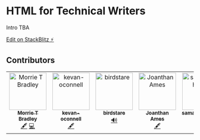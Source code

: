 # HTML for Technical Writers

Intro TBA

[Edit on StackBlitz ⚡️](https://stackblitz.com/edit/github-eytdrg?file=README.md)  

## Contributors

<!-- ALL-CONTRIBUTORS-LIST:START - Do not remove or modify this section -->
<!-- prettier-ignore-start -->
<!-- markdownlint-disable -->
<table>
  <tbody>
    <tr>
      <td align="center" valign="top" width="14.28%"><a href="http://linkedin.com/in/ctb116"><img src="https://avatars.githubusercontent.com/u/41807123?v=4?s=100" width="100px;" alt="Morrie T Bradley"/><br /><sub><b>Morrie T Bradley</b></sub></a><br /><a href="#content-mtb116" title="Content">🖋</a> <a href="#code-mtb116" title="Code">💻</a></td>
      <td align="center" valign="top" width="14.28%"><a href="https://github.com/kevan-oconnell"><img src="https://avatars.githubusercontent.com/u/129803032?v=4?s=100" width="100px;" alt="kevan-oconnell"/><br /><sub><b>kevan-oconnell</b></sub></a><br /><a href="#content-kevan-oconnell" title="Content">🖋</a></td>
      <td align="center" valign="top" width="14.28%"><a href="https://github.com/birdstare"><img src="https://avatars.githubusercontent.com/u/10536484?v=4?s=100" width="100px;" alt="birdstare"/><br /><sub><b>birdstare</b></sub></a><br /><a href="#audio-birdstare" title="Audio">🔊</a></td>
      <td align="center" valign="top" width="14.28%"><a href="https://github.com/JonathanAmes"><img src="https://avatars.githubusercontent.com/u/139517254?v=4?s=100" width="100px;" alt="Joanthan Ames"/><br /><sub><b>Joanthan Ames</b></sub></a><br /><a href="#content-JonathanAmes" title="Content">🖋</a></td>
      <td align="center" valign="top" width="14.28%"><a href="https://github.com/samamochavez"><img src="https://avatars.githubusercontent.com/u/139523063?v=4?s=100" width="100px;" alt="samamochavez"/><br /><sub><b>samamochavez</b></sub></a><br /><a href="#content-samamochavez" title="Content">🖋</a></td>
    </tr>
  </tbody>
</table>

<!-- markdownlint-restore -->
<!-- prettier-ignore-end -->

<!-- ALL-CONTRIBUTORS-LIST:END -->
